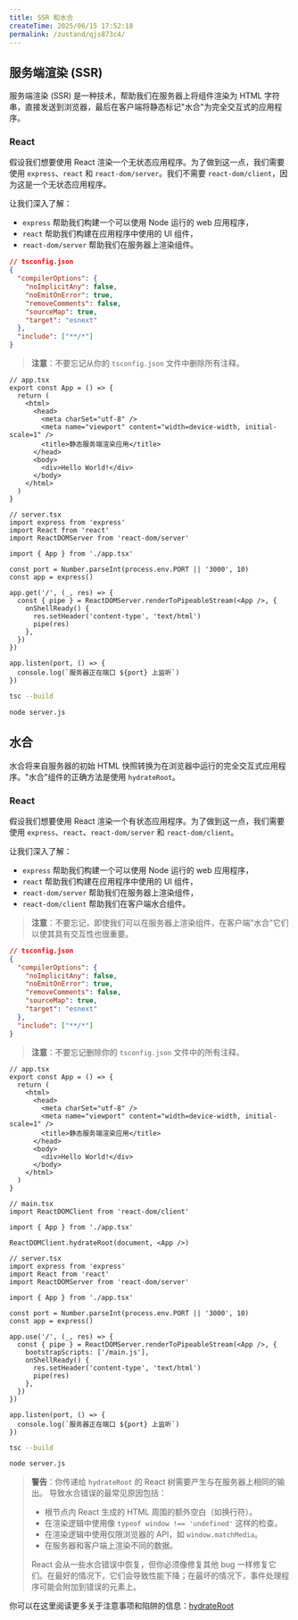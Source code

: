 ```yaml
---
title: SSR 和水合
createTime: 2025/06/15 17:52:18
permalink: /zustand/qjs873c4/
---
```


## 服务端渲染 (SSR)

服务端渲染 (SSR) 是一种技术，帮助我们在服务器上将组件渲染为 HTML 字符串，直接发送到浏览器，最后在客户端将静态标记"水合"为完全交互式的应用程序。

### React

假设我们想要使用 React 渲染一个无状态应用程序。为了做到这一点，我们需要使用 `express`、`react` 和 `react-dom/server`。我们不需要 `react-dom/client`，因为这是一个无状态应用程序。

让我们深入了解：

- `express` 帮助我们构建一个可以使用 Node 运行的 web 应用程序，
- `react` 帮助我们构建在应用程序中使用的 UI 组件，
- `react-dom/server` 帮助我们在服务器上渲染组件。

```json
// tsconfig.json
{
  "compilerOptions": {
    "noImplicitAny": false,
    "noEmitOnError": true,
    "removeComments": false,
    "sourceMap": true,
    "target": "esnext"
  },
  "include": ["**/*"]
}
```

> **注意**：不要忘记从你的 `tsconfig.json` 文件中删除所有注释。

```tsx
// app.tsx
export const App = () => {
  return (
    <html>
      <head>
        <meta charSet="utf-8" />
        <meta name="viewport" content="width=device-width, initial-scale=1" />
        <title>静态服务端渲染应用</title>
      </head>
      <body>
        <div>Hello World!</div>
      </body>
    </html>
  )
}
```

```tsx
// server.tsx
import express from 'express'
import React from 'react'
import ReactDOMServer from 'react-dom/server'

import { App } from './app.tsx'

const port = Number.parseInt(process.env.PORT || '3000', 10)
const app = express()

app.get('/', (_, res) => {
  const { pipe } = ReactDOMServer.renderToPipeableStream(<App />, {
    onShellReady() {
      res.setHeader('content-type', 'text/html')
      pipe(res)
    },
  })
})

app.listen(port, () => {
  console.log(`服务器正在端口 ${port} 上监听`)
})
```

```sh
tsc --build
```

```sh
node server.js
```

## 水合

水合将来自服务器的初始 HTML 快照转换为在浏览器中运行的完全交互式应用程序。"水合"组件的正确方法是使用 `hydrateRoot`。

### React

假设我们想要使用 React 渲染一个有状态应用程序。为了做到这一点，我们需要使用 `express`、`react`、`react-dom/server` 和 `react-dom/client`。

让我们深入了解：

- `express` 帮助我们构建一个可以使用 Node 运行的 web 应用程序，
- `react` 帮助我们构建在应用程序中使用的 UI 组件，
- `react-dom/server` 帮助我们在服务器上渲染组件，
- `react-dom/client` 帮助我们在客户端水合组件。

> **注意**：不要忘记，即使我们可以在服务器上渲染组件，在客户端"水合"它们以使其具有交互性也很重要。

```json
// tsconfig.json
{
  "compilerOptions": {
    "noImplicitAny": false,
    "noEmitOnError": true,
    "removeComments": false,
    "sourceMap": true,
    "target": "esnext"
  },
  "include": ["**/*"]
}
```

> **注意**：不要忘记删除你的 `tsconfig.json` 文件中的所有注释。

```tsx
// app.tsx
export const App = () => {
  return (
    <html>
      <head>
        <meta charSet="utf-8" />
        <meta name="viewport" content="width=device-width, initial-scale=1" />
        <title>静态服务端渲染应用</title>
      </head>
      <body>
        <div>Hello World!</div>
      </body>
    </html>
  )
}
```

```tsx
// main.tsx
import ReactDOMClient from 'react-dom/client'

import { App } from './app.tsx'

ReactDOMClient.hydrateRoot(document, <App />)
```

```tsx
// server.tsx
import express from 'express'
import React from 'react'
import ReactDOMServer from 'react-dom/server'

import { App } from './app.tsx'

const port = Number.parseInt(process.env.PORT || '3000', 10)
const app = express()

app.use('/', (_, res) => {
  const { pipe } = ReactDOMServer.renderToPipeableStream(<App />, {
    bootstrapScripts: ['/main.js'],
    onShellReady() {
      res.setHeader('content-type', 'text/html')
      pipe(res)
    },
  })
})

app.listen(port, () => {
  console.log(`服务器正在端口 ${port} 上监听`)
})
```

```sh
tsc --build
```

```sh
node server.js
```

> **警告**：你传递给 `hydrateRoot` 的 React 树需要产生与在服务器上相同的输出。
> 导致水合错误的最常见原因包括：
>
> - 根节点内 React 生成的 HTML 周围的额外空白（如换行符）。
> - 在渲染逻辑中使用像 `typeof window !== 'undefined'` 这样的检查。
> - 在渲染逻辑中使用仅限浏览器的 API，如 `window.matchMedia`。
> - 在服务器和客户端上渲染不同的数据。
>
> React 会从一些水合错误中恢复，但你必须像修复其他 bug 一样修复它们。在最好的情况下，它们会导致性能下降；在最坏的情况下，事件处理程序可能会附加到错误的元素上。

你可以在这里阅读更多关于注意事项和陷阱的信息：[hydrateRoot](https://react.dev/reference/react-dom/client/hydrateRoot)
